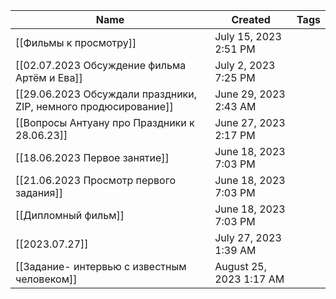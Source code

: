 |Name|Created|Tags|
|---|---|---|
|[[Фильмы к просмотру]]|July 15, 2023 2:51 PM||
|[[02.07.2023 Обсуждение фильма Артём и Ева]]|July 2, 2023 7:25 PM||
|[[29.06.2023 Обсуждали праздники, ZIP, немного продюсирование]]|June 29, 2023 2:43 AM||
|[[Вопросы Антуану про Праздники к 28.06.23]]|June 27, 2023 2:17 PM||
|[[18.06.2023 Первое занятие]]|June 18, 2023 7:03 PM||
|[[21.06.2023 Просмотр первого задания]]|June 18, 2023 7:03 PM||
|[[Дипломный фильм]]|June 18, 2023 7:03 PM||
|[[2023.07.27]]|July 27, 2023 1:39 AM||
|[[Задание- интервью с известным человеком]]|August 25, 2023 1:17 AM||